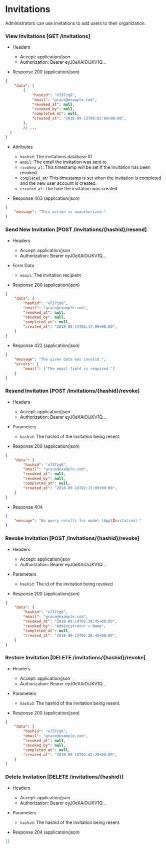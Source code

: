# Invitations

Administrators can use invitations to add users to their organization.

### View Invitations [GET /invitations]

+ Headers

    + Accept: application/json
    + Authorization:  Bearer eyJ0eXAiOiJKV1Q...

+ Response 200 (application/json)

```json
{
    "data": [
        {
            "hashid": "x737zq8",
            "email": "grace@example.com",
            "revoked_at": null,
            "revoked_by": null,
            "completed_at": null,
            "created_at": "2018-09-13T00:02:09+00:00",
        },
        // ...
  ]
}
```

+ Attributes

    + `hashid`: The invitations database ID
    + `email`: The email the invitation was sent to
    + `revoked_at`: This timestamp will be set if the invitation has been revoked.
    + `completed_at`: This timestamp is set when the invitation is completed and the new user account is created.
    + `created_at`: The time the invitation was created

+ Response 403 (application/json)

```json
{
    "message": "This action is unauthorized."
}
```

### Send New Invitation [POST /invitations/{hashid}/resend]

+ Headers

    + Accept: application/json
    + Authorization:  Bearer eyJ0eXAiOiJKV1Q...

+ Form Data

    + `email`: The invitation recipient

+ Response 200 (application/json)

```json
{
    "data": {
        "hashid": "x737zq8",
        "email": "grace@example.com",
        "revoked_at": null,
        "revoked_by": null,
        "completed_at": null,
        "created_at": "2018-09-14T02:17:09+00:00",
    }
}
```

+ Response 422 (application/json)

```json
{
    "message": "The given data was invalid.",
    "errors": {
        "email": ["The email field is required."]
    }
}
```

### Resend Invitation [POST /invitations/{hashid}/revoke]

+ Headers

    + Accept: application/json
    + Authorization:  Bearer eyJ0eXAiOiJKV1Q...

+ Parameters

    + `hashid`: The hashid of the invitation being resent.

+ Response 200 (application/json)

```json
{
    "data": {
        "hashid": "x737zq8",
        "email": "grace@example.com",
        "revoked_at": null,
        "revoked_by": null,
        "completed_at": null,
        "created_at": "2018-09-14T02:17:09+00:00",
    }
}
```

+ Response 404

```json
{
    "message": "No query results for model [App\Invitation]."
}
```

### Revoke Invitation [POST /invitations/{hashid}/revoke]

+ Headers

    + Accept: application/json
    + Authorization:  Bearer eyJ0eXAiOiJKV1Q...

+ Parameters

    + `hashid`: The id of the invitation being revoked

+ Response 200 (application/json)

```json
{
    "data": {
        "hashid": "x737zq8",
        "email": "grace@example.com",
        "revoked_at": "2018-09-14T02:38:45+00:00",
        "revoked_by": "Administrator's Name",
        "completed_at": null,
        "created_at": "2018-09-14T02:38:45+00:00",
    }
}
```

### Restore Invitation [DELETE /invitations/{hashid}/revoke]

+ Headers

    + Accept: application/json
    + Authorization:  Bearer eyJ0eXAiOiJKV1Q...

+ Parameters

    + `hashid`: The hashid of the invitation being resent.

+ Response 200 (application/json)

```json
{
    "data": {
        "hashid": "x737zq8",
        "email": "grace@example.com",
        "revoked_at": null,
        "revoked_by": null,
        "completed_at": null,
        "created_at": "2018-09-14T02:42:20+00:00",
    }
}
```

### Delete Invitation [DELETE /invitations/{hashid}]

+ Headers

    + Accept: application/json
    + Authorization:  Bearer eyJ0eXAiOiJKV1Q...

+ Parameters

    + `hashid`: The hashid of the invitation being resent.

+ Response 204 (application/json)

```json
[]
```
